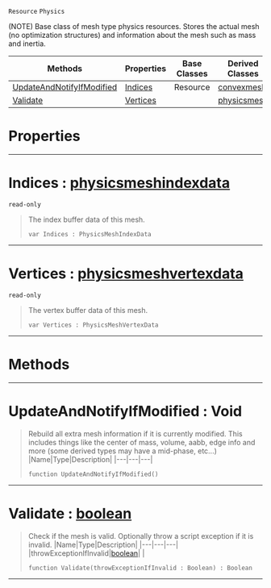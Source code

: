  `Resource` `Physics`



(NOTE) Base class of mesh type physics resources. Stores the actual mesh (no optimization structures) and information about the mesh such as mass and inertia.

|Methods|Properties|Base Classes|Derived Classes|
|---|---|---|---|
|[ UpdateAndNotifyIfModified](genericphysicsmesh.md#updateandnotifyifmodifie)|[ Indices](genericphysicsmesh.md#indices-zilch-engine-docu)|Resource|[convexmesh](convexmesh.md)|
|[ Validate](genericphysicsmesh.md#validate-zilch-engine-doc)|[ Vertices](genericphysicsmesh.md#vertices-zilch-engine-doc)| |[physicsmesh](physicsmesh.md)|


 #  Properties


---  
 #  Indices : [physicsmeshindexdata](physicsmeshindexdata.md)

 `read-only`

> The index buffer data of this mesh.
> ```TS:Nada
> var Indices : PhysicsMeshIndexData


---  
 #  Vertices : [physicsmeshvertexdata](physicsmeshvertexdata.md)

 `read-only`

> The vertex buffer data of this mesh.
> ```TS:Nada
> var Vertices : PhysicsMeshVertexData


---  
 #  Methods


---  
 #  UpdateAndNotifyIfModified : Void

> Rebuild all extra mesh information if it is currently modified. This includes things like the center of mass, volume, aabb, edge info and more (some derived types may have a mid-phase, etc...)
> |Name|Type|Description|
> |---|---|---|
> ```TS:Nada
> function UpdateAndNotifyIfModified()
> ``` 


---  
 #  Validate : [boolean](../nada_base_types/boolean.md)

> Check if the mesh is valid. Optionally throw a script exception if it is invalid.
> |Name|Type|Description|
> |---|---|---|
> |throwExceptionIfInvalid|[boolean](../nada_base_types/boolean.md)| |
> ```TS:Nada
> function Validate(throwExceptionIfInvalid : Boolean) : Boolean
> ``` 


---  
 

 